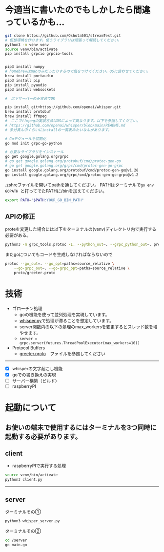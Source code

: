 # 今適当に書いたのでもしかしたら間違っているかも...
```zsh
git clone https://github.com/Oshota501/streamTest.git
# 仮想環境を作ります。使うライブラリは頑張って解読してください。
python3 -m venv venv
source venv/bin/activate
pip install grpcio grpcio-tools


pip3 install numpy
# homebrewはmacのみだったりするので気をつけてください。OSに合わせてください。
brew install portaudio
pip3 install pip
pip install pyaudio
pip3 install websockets

#　以下サーバーのみ実装でOK

pip install git+https://github.com/openai/whisper.git
brew install protobuf
brew install ffmpeg
#　ここでffmpegの実装方法はOSによって異なります。以下を参照してください。
# https://github.com/openai/whisper/blob/main/README.md
# 多分真ん中くらいにinstallの一覧表みたいなんがあります。

# Goモジュールを初期化
go mod init grpc-go-python

# 必要なライブラリをインストール
go get google.golang.org/grpc
# go get google.golang.org/protobuf/cmd/protoc-gen-go
# go get google.golang.org/grpc/cmd/protoc-gen-go-grpc
go install google.golang.org/protobuf/cmd/protoc-gen-go@v1.28
go install google.golang.org/grpc/cmd/protoc-gen-go-grpc@v1.2
```
.zshrcファイルを開いてpathを通してください。
PATHはターミナルで`go env GOPATH `と打ってでたPATHに/binを加えてください。
```zsh
export PATH="$PATH:YOUR_GO_BIN_PATH"
```
## APIの修正
proteを変更した場合には以下をターミナルの(venv)ディレクトリ内で実行する必要がある。
```zsh
python3 -m grpc_tools.protoc -I. --python_out=. --grpc_python_out=. proto/greeter.proto
```
またgoについてもコードを生成しなければならないので
```zsh
protoc --go_out=. --go_opt=paths=source_relative \
    --go-grpc_out=. --go-grpc_opt=paths=source_relative \
    proto/greeter.proto
```

# 技術
- ゴローチン処理
  - goの機能を使って並列処理を実現しています。
  - [whisper.py](/whisper_server.py)で処理が滞ることを想定しています。
  - server関数内の以下の処理のmax_workersを変更するとスレッド数を増やせます。
  - `server = grpc.server(futures.ThreadPoolExecutor(max_workers=10))`
- Protocol Buffers
  - [greeter.proto](/proto/greeter.proto)　ファイルを参照してください
---
- [x] whisperの文字起こし機能
- [x] goでの書き換えの実現
- [ ] サーバー構築（ビルド）
- [ ] raspberryPI
# 起動について
お使いの端末で使用するにはターミナルを3つ同時に起動する必要があります。
---
## client
- raspberryPIで実行する処理
```zsh
source venv/bin/activate
python3 client.py
```
---
## server
ターミナルその①
```zsh
python3 whisper_server.py
```
ターミナルその②
```zsh
cd /server
go main.go
```